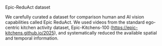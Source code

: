Epic-ReduAct dataset

We carefully curated a dataset for comparison human and AI vision capabilities called Epic ReduAct. We used videos from the standard ego-centric kitchen activity dataset, Epic-Kitchens-100 (https://epic-kitchens.github.io/2025), and systematically reduced the available spatial and temporal information.


